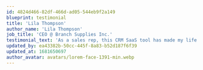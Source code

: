 ```yaml
---
id: 4824d466-82df-466d-ad05-544eb9f2a149
blueprint: testimonial
title: 'Lila Thompson'
author_name: 'Lila Thompson'
job_title: 'CEO @ Branch Supplies Inc.'
testimonial_text: 'As a sales rep, this CRM SaaS tool has made my life 10x easier. Highly recommend!'
updated_by: ea43382b-50cc-445f-8a83-b52d187f6f39
updated_at: 1681650697
author_avatar: avatars/lorem-face-1391-min.webp
---
```

